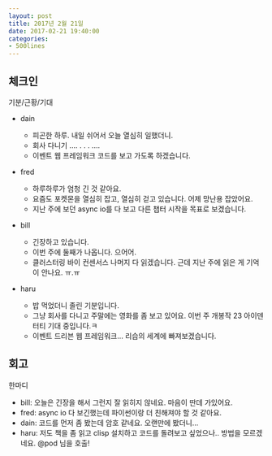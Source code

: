 ```yaml
---
layout: post
title: 2017년 2월 21일
date: 2017-02-21 19:40:00
categories:
- 500lines
---
```


## 체크인

기분/근황/기대

* dain
  * 피곤한 하루. 내일 쉬어서 오늘 열심히 일했더니.
  * 회사 다니기 .... . . . ....
  * 이벤트 웹 프레임워크 코드를 보고 가도록 하겠습니다.

* fred
  * 하루하루가 엄청 긴 것 같아요.
  * 요즘도 포켓몬을 열심히 잡고, 열심히 걷고 있습니다. 어제 망난용 잡았어요.
  * 지난 주에 보던 async io를 다 보고 다른 챕터 시작을 목표로 보겠습니다.

* bill
  * 긴장하고 있습니다.
  * 이번 주에 둘째가 나옵니다. 으어어.
  * 클러스터링 바이 컨센서스 나머지 다 읽겠습니다. 근데 지난 주에 읽은 게 기억이 안나요. ㅠ.ㅠ

* haru
  * 밥 먹었더니 졸린 기분입니다.
  * 그냥 회사를 다니고 주말에는 영화를 좀 보고 있어요. 이번 주 개봉작 23 아이덴터티 기대 중입니다.ㅋ
  * 이벤트 드리븐 웹 프레임워크... 리습의 세계에 빠져보겠습니다.

## 회고

한마디
* bill: 오늘은 긴장을 해서 그런지 잘 읽히지 않네요. 마음이 딴데 가있어요.
* fred: async io 다 보긴했는데 파이썬이랑 더 친해져야 할 것 같아요.
* dain: 코드를 먼저 좀 봤는데 암호 같네요. 오랜만에 봤더니...
* haru: 저도 책을 좀 읽고 clisp 설치하고 코드를 돌려보고 싶었으나.. 방법을 모르겠네요. @pod 님을 호출!
